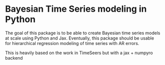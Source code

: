 # Bayesian Time Series modeling in Python

The goal of this package is to be able to create Bayesian time series models at scale using Python and Jax.
Eventually, this package should be usable for hierarchical regression modeling of time series with AR errors.

This is heavily based on the work in TimeSeers but with a jax + numpyro backend
